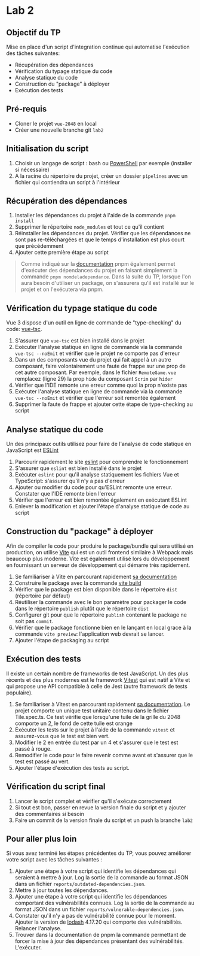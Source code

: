 # Lab 2

## Objectif du TP

Mise en place d'un script d'integration continue qui automatise l'exécution des tâches suivantes:
- Récupération des dépendances
- Vérification du typage statique du code
- Analyse statique du code
- Construction du "package" à déployer
- Exécution des tests

## Pré-requis
- Cloner le projet `vue-2048` en local
- Créer une nouvelle branche git `lab2`

## Initialisation du script

1. Choisir un langage de script : bash ou [PowerShell](https://learn.microsoft.com/en-us/powershell/scripting/install/installing-powershell) par exemple (installer si nécessaire)
2. A la racine du répertoire du projet, créer un dossier `pipelines` avec un fichier qui contiendra un script à l'intérieur

## Récupération des dépendances

1. Installer les dépendances du projet à l'aide de la commande `pnpm install`
2. Supprimer le répertoire `node_modules` et tout ce qu'il contient
3. Réinstaller les dépendances du projet. Vérifier que les dépendances ne sont pas re-téléchargées et que le temps d'installation est plus court que précédemment
4. Ajouter cette première étape au script

> Comme indiqué sur la [documentation](https://pnpm.io/fr/cli/exec) pnpm également permet d'exécuter des dépendances du projet en faisant simplement la commande `pnpm nomdeladependance`. Dans la suite du TP, lorsque l'on aura besoin d'utiliser un package, on s'assurera qu'il est installé sur le projet et on l'exécutera via pnpm.

## Vérification du typage statique du code

Vue 3 dispose d'un outil en ligne de commande de "type-checking" du code: [vue-tsc](https://github.com/vuejs/language-tools/tree/master/packages/tsc).

1. S'assurer que `vue-tsc` est bien installé dans le projet
2. Exécuter l'analyse statique en ligne de commande via la commande `vue-tsc --noEmit` et vérifier que le projet ne comporte pas d'erreur
3. Dans un des composants vue du projet qui fait appel à un autre composant, faire volontairement une faute de frappe sur une prop de cet autre composant. Par exemple, dans le fichier `RemoteGame.vue` remplacez (ligne 29) la prop `hide` du composant `Scrim` par `hider`
4. Vérifier que l'IDE remonte une erreur comme quoi la prop n'existe pas
5. Exécuter l'analyse statique en ligne de commande via la commande `vue-tsc --noEmit` et vérifier que l'erreur soit remontée également
6. Supprimer la faute de frappe et ajouter cette étape de type-checking au script

## Analyse statique du code

Un des principaux outils utilisez pour faire de l'analyse de code statique en JavaScript est [ESLint](https://eslint.org/)

1. Parcourir rapidement le site [eslint](https://eslint.org/) pour comprendre le fonctionnement
2. S'assurer que `eslint` est bien installé dans le projet
3. Exécuter `eslint` pour qu'il analyse statiquement les fichiers Vue et TypeScript: s'assurer qu'il n'y a pas d'erreur
4. Ajouter ou modifier du code pour qu'ESLint remonte une erreur. Constater que l'IDE remonte bien l'erreur
5. Vérifier que l'erreur est bien remontée également en exécutant ESLint
6. Enlever la modification et ajouter l'étape d'analyse statique de code au script

## Construction du "package" à déployer

Afin de compiler le code pour produire le package/bundle qui sera utilisé en production, on utilise [Vite](https://vitejs.dev/) qui est un outil frontend similaire à Webpack mais beaucoup plus moderne. Vite est également utilisé lors du développement en fournissant un serveur de développement qui démarre très rapidement.

1. Se familiariser à Vite en parcourant rapidement [sa documentation](https://vitejs.dev/guide/why.html)
2. Construire le package avec la commande [vite build](https://vitejs.dev/guide/cli.html#build)
3. Vérifier que le package est bien disponible dans le répertoire `dist` (répertoire par défaut)
4. Réutiliser la commande avec le bon paramètre pour packager le code dans le répertoire `publish` plutôt que le répertoire `dist`
5. Configurer git pour que le répertoire `publish` contenant le package ne soit pas `commit`.
6. Vérifier que le package fonctionne bien en le lançant en local grace à la commande `vite preview`: l'application web devrait se lancer.
7. Ajouter l'étape de packaging au script

## Exécution des tests

Il existe un certain nombre de frameworks de test JavaScript. Un des plus récents et des plus modernes est le framework [Vitest](https://vitest.dev/) qui est natif à Vite et qui propose une API compatible à celle de Jest (autre framework de tests populaire).

1. Se familiariser à Vitest en parcourant rapidement [sa documentation](https://vitest.dev/).
Le projet comporte un unique test unitaire contenu dans le fichier Tile.spec.ts. Ce test vérifie que lorsqu'une tuile de la grille du 2048 comporte un 2, le fond de cette tuile est orange
2. Exécuter les tests sur le projet à l'aide de la commande `vitest` et assurez-vous que le test est bien vert.
3. Modifier le 2 en entrée du test par un 4 et s'assurer que le test est passé à rouge.
4. Remodifier le code pour le faire revenir comme avant et s'assurer que le test est passé au vert.
5. Ajouter l'étape d'exécution des tests au script.

## Vérification du script final

1. Lancer le script complet et vérifier qu'il s'exécute correctement
2. Si tout est bon, passer en revue la version finale du script et y ajouter des commentaires si besoin
3. Faire un commit de la version finale du script et un push la branche `lab2`

## Pour aller plus loin

Si vous avez terminé les étapes précédentes du TP, vous pouvez améliorer votre script avec les tâches suivantes :

1. Ajouter une étape à votre script qui identifie les dépendances qui seraient à mettre à jour. Log la sortie de la commande au format JSON dans un fichier `reports/outdated-dependencies.json`.
2. Mettre à jour toutes les dépendances.
3. Ajouter une étape à votre script qui identifie les dépendances comportant des vulnérabilités connues. Log la sortie de la commande au format JSON dans un fichier `reports/vulnerable-dependencies.json`.
4. Constater qu'il n'y a pas de vulnérabilité connue pour le moment. Ajouter la version de [lodash](https://lodash.com/) 4.17.20 qui  comporte des vulnérabilités. Relancer l'analyse.
5. Trouver dans la documentation de pnpm la commande permettant de forcer la mise à jour des dépendances présentant des vulnérabilités. L'exécuter.
